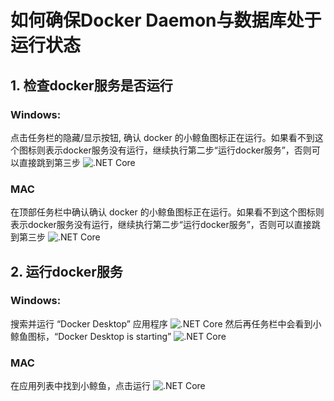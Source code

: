 # 如何确保Docker Daemon与数据库处于运行状态

## 1. 检查docker服务是否运行
### Windows:
点击任务栏的隐藏/显示按钮, 确认 docker 的小鲸鱼图标正在运行。如果看不到这个图标则表示docker服务没有运行，继续执行第二步“运行docker服务”，否则可以直接跳到第三步
![`.NET Core`](https://s1.ax1x.com/2020/07/05/USVScF.jpg)
### MAC 
在顶部任务栏中确认确认 docker 的小鲸鱼图标正在运行。如果看不到这个图标则表示docker服务没有运行，继续执行第二步“运行docker服务”，否则可以直接跳到第三步
![`.NET Core`](https://s1.ax1x.com/2020/07/05/USVHgO.png)

## 2. 运行docker服务
### Windows:
搜索并运行 “Docker Desktop” 应用程序
![`.NET Core`](https://s1.ax1x.com/2020/07/05/USVe1O.jpg)
然后再任务栏中会看到小鲸鱼图标，“Docker Desktop is starting”
![`.NET Core`](https://s1.ax1x.com/2020/07/05/USVnje.jpg)

### MAC 
在应用列表中找到小鲸鱼，点击运行
![`.NET Core`](https://s1.ax1x.com/2020/07/05/USVbvD.png)


